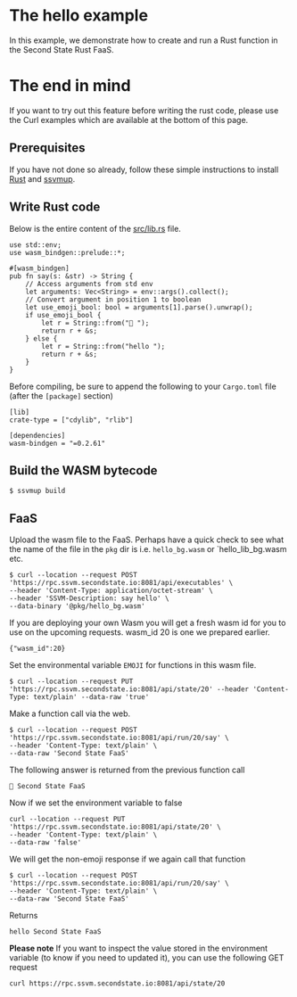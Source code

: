 # The hello example

In this example, we demonstrate how to create and run a Rust function in the Second State Rust FaaS.

# The end in mind
If you want to try out this feature before writing the rust code, please use the Curl examples which are available at the bottom of this page.

## Prerequisites

If you have not done so already, follow these simple instructions to install [Rust](https://www.rust-lang.org/tools/install) and [ssvmup](https://www.secondstate.io/articles/ssvmup/).

## Write Rust code

Below is the entire content of the [src/lib.rs](src/lib.rs) file.

```
use std::env;
use wasm_bindgen::prelude::*;

#[wasm_bindgen]
pub fn say(s: &str) -> String {
    // Access arguments from std env
    let arguments: Vec<String> = env::args().collect();
    // Convert argument in position 1 to boolean
    let use_emoji_bool: bool = arguments[1].parse().unwrap();
    if use_emoji_bool {
        let r = String::from("👋 ");
        return r + &s;
    } else {
        let r = String::from("hello ");
        return r + &s;
    }
}
```

Before compiling, be sure to append the following to your `Cargo.toml` file (after the `[package]` section)
```
[lib]
crate-type = ["cdylib", "rlib"]

[dependencies]
wasm-bindgen = "=0.2.61"
```

## Build the WASM bytecode

```
$ ssvmup build
```

## FaaS

Upload the wasm file to the FaaS. Perhaps have a quick check to see what the name of the file in the `pkg` dir is i.e. `hello_bg.wasm` or `hello_lib_bg.wasm etc.

```
$ curl --location --request POST 'https://rpc.ssvm.secondstate.io:8081/api/executables' \
--header 'Content-Type: application/octet-stream' \
--header 'SSVM-Description: say hello' \
--data-binary '@pkg/hello_bg.wasm'
```
If you are deploying your own Wasm you will get a fresh wasm id for you to use on the upcoming requests. wasm_id 20 is one we prepared earlier.
```
{"wasm_id":20}
```

Set the environmental variable `EMOJI` for functions in this wasm file.

```
$ curl --location --request PUT 'https://rpc.ssvm.secondstate.io:8081/api/state/20' --header 'Content-Type: text/plain' --data-raw 'true'
```

Make a function call via the web.

```
$ curl --location --request POST 'https://rpc.ssvm.secondstate.io:8081/api/run/20/say' \
--header 'Content-Type: text/plain' \
--data-raw 'Second State FaaS'
```
The following answer is returned from the previous function call
```
👋 Second State FaaS
```
Now if we set the environment variable to false
```
curl --location --request PUT 'https://rpc.ssvm.secondstate.io:8081/api/state/20' \
--header 'Content-Type: text/plain' \
--data-raw 'false'
```
We will get the non-emoji response if we again call that function
```
$ curl --location --request POST 'https://rpc.ssvm.secondstate.io:8081/api/run/20/say' \
--header 'Content-Type: text/plain' \
--data-raw 'Second State FaaS'
```
Returns 
```
hello Second State FaaS
```
**Please note**
If you want to inspect the value stored in the environment variable (to know if you need to updated it), you can use the following GET request
```
curl https://rpc.ssvm.secondstate.io:8081/api/state/20
```


